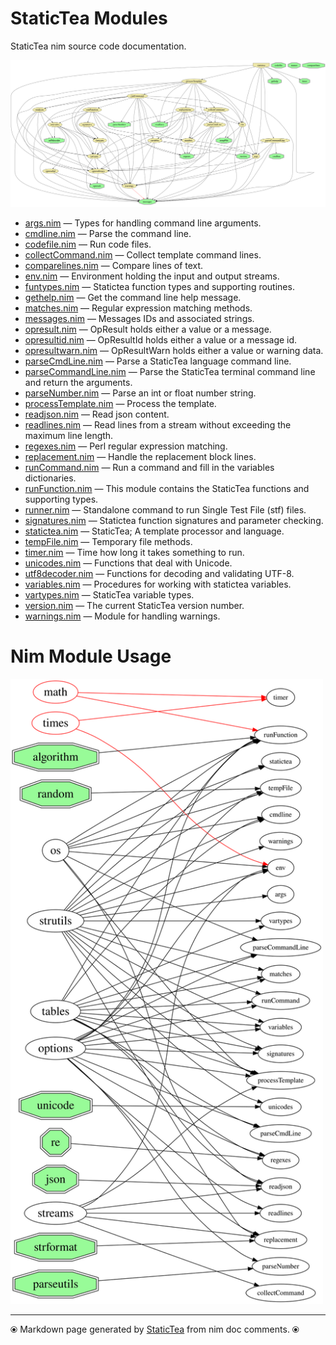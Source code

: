 # StaticTea Modules

StaticTea nim source code documentation.

[![Module Dependencies](staticteadep.svg)](#)

* [args.nim](args.md) &mdash; Types for handling command line arguments.
* [cmdline.nim](cmdline.md) &mdash; Parse the command line.
* [codefile.nim](codefile.md) &mdash; Run code files.
* [collectCommand.nim](collectCommand.md) &mdash; Collect template command lines.
* [comparelines.nim](comparelines.md) &mdash; Compare lines of text.
* [env.nim](env.md) &mdash; Environment holding the input and output streams.
* [funtypes.nim](funtypes.md) &mdash; Statictea function types and supporting routines.
* [gethelp.nim](gethelp.md) &mdash; Get the command line help message.
* [matches.nim](matches.md) &mdash; Regular expression matching methods.
* [messages.nim](messages.md) &mdash; Messages IDs and associated strings.
* [opresult.nim](opresult.md) &mdash; OpResult holds either a value or a message.
* [opresultid.nim](opresultid.md) &mdash; OpResultId holds either a value or a message id.
* [opresultwarn.nim](opresultwarn.md) &mdash; OpResultWarn holds either a value or warning data.
* [parseCmdLine.nim](parseCmdLine.md) &mdash; Parse a StaticTea language command line.
* [parseCommandLine.nim](parseCommandLine.md) &mdash; Parse the StaticTea terminal command line and return the arguments.
* [parseNumber.nim](parseNumber.md) &mdash; Parse an int or float number string.
* [processTemplate.nim](processTemplate.md) &mdash; Process the template.
* [readjson.nim](readjson.md) &mdash; Read json content.
* [readlines.nim](readlines.md) &mdash; Read lines from a stream without exceeding the maximum line
length.
* [regexes.nim](regexes.md) &mdash; Perl regular expression matching.
* [replacement.nim](replacement.md) &mdash; Handle the replacement block lines.
* [runCommand.nim](runCommand.md) &mdash; Run a command and fill in the variables dictionaries.
* [runFunction.nim](runFunction.md) &mdash; This module contains the StaticTea functions and supporting types.
* [runner.nim](runner.md) &mdash; Standalone command to run Single Test File (stf) files.
* [signatures.nim](signatures.md) &mdash; Statictea function signatures and parameter checking.
* [statictea.nim](statictea.md) &mdash; StaticTea; A template processor and language.
* [tempFile.nim](tempFile.md) &mdash; Temporary file methods.
* [timer.nim](timer.md) &mdash; Time how long it takes something to run.
* [unicodes.nim](unicodes.md) &mdash; Functions that deal with Unicode.
* [utf8decoder.nim](utf8decoder.md) &mdash; Functions for decoding and validating UTF-8.
* [variables.nim](variables.md) &mdash; Procedures for working with statictea variables.
* [vartypes.nim](vartypes.md) &mdash; StaticTea variable types.
* [version.nim](version.md) &mdash; The current StaticTea version number.
* [warnings.nim](warnings.md) &mdash; Module for handling warnings.

# Nim Module Usage
[<img src="staticteadep2.svg" width="500">](#nim-module-usage)

---
⦿ Markdown page generated by [StaticTea](https://github.com/flenniken/statictea/) from nim doc comments. ⦿
